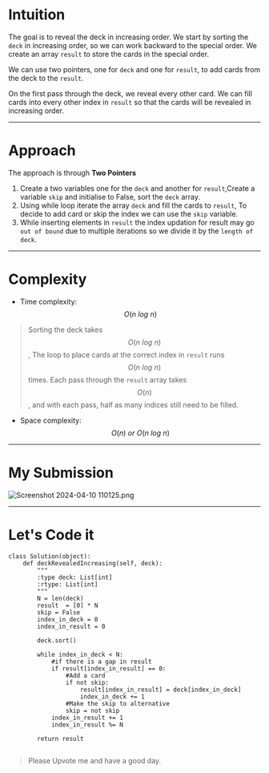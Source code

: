 # Intuition
<!-- Describe your first thoughts on how to solve this problem. -->
The goal is to reveal the deck in increasing order. We start by sorting the `deck` in increasing order, so we can work backward to the special order. We create an array `result` to store the cards in the special order.

We can use two pointers, one for `deck` and one for `result`, to add cards from the deck to the `result`.

On the first pass through the deck, we reveal every other card. We can fill cards into every other index in `result` so that the cards will be revealed in increasing order.

---


# Approach
<!-- Describe your approach to solving the problem. -->
The approach is through **Two Pointers**
1. Create a two variables one for the `deck` and another for `result`,Create a variable `skip` and initialise to False, sort the `deck` array.
2. Using while loop iterate the array `deck` and fill the cards to `result`, To decide to add card or skip the index we can use the `skip` variable.
3. While inserting elements in `result` the index updation for result may go `out of bound` due to multiple iterations so we divide it by the `length of deck`.

---


# Complexity
- Time complexity: $$O(n \ log \ n)$$
> Sorting the deck takes $$O(n \ log \ ⁡n)$$,
The loop to place cards at the correct index in `result` runs 
$$O(n \ log⁡ \ n)$$ times. Each pass through the `result` array takes $$O(n)$$, and with each pass, half as many indices still need to be filled.
<!-- Add your time complexity here, e.g. $$O(n)$$ -->

- Space complexity: $$O(n) \ or \ O(n \ log \ n)$$
<!-- Add your space complexity here, e.g. $$O(n)$$ -->

---


# My Submission
![Screenshot 2024-04-10 110125.png](https://assets.leetcode.com/users/images/8062c313-c51e-4d3c-9180-6079653c3973_1712727296.219238.png)


---


# Let's Code it 
```
class Solution(object):
    def deckRevealedIncreasing(self, deck):
        """
        :type deck: List[int]
        :rtype: List[int]
        """
        N = len(deck)
        result  = [0] * N
        skip = False
        index_in_deck = 0
        index_in_result = 0

        deck.sort()

        while index_in_deck < N:
            #if there is a gap in result
            if result[index_in_result] == 0:
                #Add a card
                if not skip:
                    result[index_in_result] = deck[index_in_deck]
                    index_in_deck += 1
                #Make the skip to alternative
                skip = not skip
            index_in_result += 1
            index_in_result %= N
        
        return result
        
```
> Please Upvote me and have a good day.


